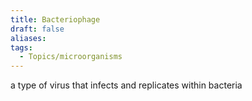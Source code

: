 ```yaml
---
title: Bacteriophage
draft: false
aliases: 
tags:
  - Topics/microorganisms
---
```

a type of virus that infects and replicates within bacteria